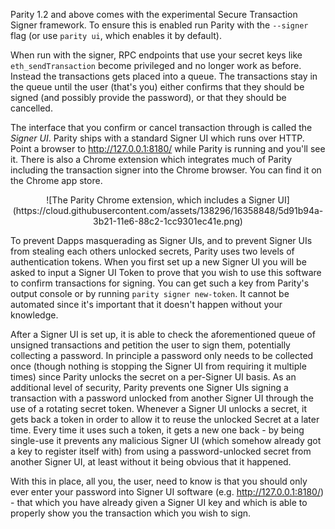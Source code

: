 Parity 1.2 and above comes with the experimental Secure Transaction Signer framework. To ensure this is enabled run Parity with the `--signer` flag (or use `parity ui`, which enables it by default).

When run with the signer, RPC endpoints that use your secret keys like `eth_sendTransaction` become privileged and no longer work as before. Instead the transactions gets placed into a queue. The transactions stay in the queue until the user (that's you) either confirms that they should be signed (and possibly provide the password), or that they should be cancelled.

The interface that you confirm or cancel transaction through is called the *Signer UI*. Parity ships with a standard Signer UI which runs over HTTP. Point a browser to http://127.0.0.1:8180/ while Parity is running and you'll see it. There is also a Chrome extension which integrates much of Parity including the transaction signer into the Chrome browser. You can find it on the Chrome app store.

<div style="text-align:center">![The Parity Chrome extension, which includes a Signer UI](https://cloud.githubusercontent.com/assets/138296/16358848/5d91b94a-3b21-11e6-88c2-1cc9301ec41e.png)</div>


To prevent Dapps masquerading as Signer UIs, and to prevent Signer UIs from stealing each others unlocked secrets, Parity uses two levels of authentication tokens. When you first set up a new Signer UI you will be asked to input a Signer UI Token to prove that you wish to use this software to confirm transactions for signing. You can get such a key from Parity's output console or by running `parity signer new-token`. It cannot be automated since it's important that it doesn't happen without your knowledge.

After a Signer UI is set up, it is able to check the aforementioned queue of unsigned transactions and petition the user to sign them, potentially collecting a password. In principle a password only needs to be collected once (though nothing is stopping the Signer UI from requiring it multiple times) since Parity unlocks the secret on a per-Signer UI basis. As an additional level of security, Parity prevents one Signer UIs signing a transaction with a password unlocked from another Signer UI through the use of a rotating secret token. Whenever a Signer UI unlocks a secret, it gets back a token in order to allow it to reuse the unlocked Secret at a later time. Every time it uses such a token, it gets a new one back - by being single-use it prevents any malicious Signer UI (which somehow already got a key to register itself with) from using a password-unlocked secret from another Signer UI, at least without it being obvious that it happened.

With this in place, all you, the user, need to know is that you should only ever enter your password into Signer UI software (e.g. http://127.0.0.1:8180/) - that which you have already given a Signer UI key and which is able to properly show you the transaction which you wish to sign.